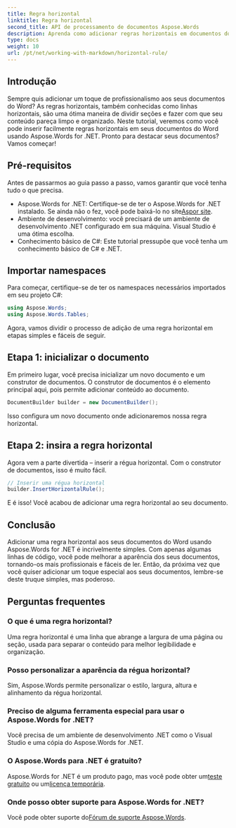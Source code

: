 ```yaml
---
title: Regra horizontal
linktitle: Regra horizontal
second_title: API de processamento de documentos Aspose.Words
description: Aprenda como adicionar regras horizontais em documentos do Word usando Aspose.Words for .NET. Siga este guia passo a passo detalhado para aprimorar o layout do seu documento.
type: docs
weight: 10
url: /pt/net/working-with-markdown/horizontal-rule/
---
```

## Introdução

Sempre quis adicionar um toque de profissionalismo aos seus documentos do Word? As regras horizontais, também conhecidas como linhas horizontais, são uma ótima maneira de dividir seções e fazer com que seu conteúdo pareça limpo e organizado. Neste tutorial, veremos como você pode inserir facilmente regras horizontais em seus documentos do Word usando Aspose.Words for .NET. Pronto para destacar seus documentos? Vamos começar!

## Pré-requisitos

Antes de passarmos ao guia passo a passo, vamos garantir que você tenha tudo o que precisa.

-  Aspose.Words for .NET: Certifique-se de ter o Aspose.Words for .NET instalado. Se ainda não o fez, você pode baixá-lo no site[Aspor site](https://releases.aspose.com/words/net/).
- Ambiente de desenvolvimento: você precisará de um ambiente de desenvolvimento .NET configurado em sua máquina. Visual Studio é uma ótima escolha.
- Conhecimento básico de C#: Este tutorial pressupõe que você tenha um conhecimento básico de C# e .NET.

## Importar namespaces

Para começar, certifique-se de ter os namespaces necessários importados em seu projeto C#:

```csharp
using Aspose.Words;
using Aspose.Words.Tables;
```

Agora, vamos dividir o processo de adição de uma regra horizontal em etapas simples e fáceis de seguir.

## Etapa 1: inicializar o documento

Em primeiro lugar, você precisa inicializar um novo documento e um construtor de documentos. O construtor de documentos é o elemento principal aqui, pois permite adicionar conteúdo ao documento.

```csharp
DocumentBuilder builder = new DocumentBuilder();
```

Isso configura um novo documento onde adicionaremos nossa regra horizontal.

## Etapa 2: insira a regra horizontal

Agora vem a parte divertida – inserir a régua horizontal. Com o construtor de documentos, isso é muito fácil.

```csharp
// Inserir uma régua horizontal
builder.InsertHorizontalRule();
```

E é isso! Você acabou de adicionar uma regra horizontal ao seu documento.

## Conclusão

Adicionar uma regra horizontal aos seus documentos do Word usando Aspose.Words for .NET é incrivelmente simples. Com apenas algumas linhas de código, você pode melhorar a aparência dos seus documentos, tornando-os mais profissionais e fáceis de ler. Então, da próxima vez que você quiser adicionar um toque especial aos seus documentos, lembre-se deste truque simples, mas poderoso.

## Perguntas frequentes

### O que é uma regra horizontal?
Uma regra horizontal é uma linha que abrange a largura de uma página ou seção, usada para separar o conteúdo para melhor legibilidade e organização.

### Posso personalizar a aparência da régua horizontal?
Sim, Aspose.Words permite personalizar o estilo, largura, altura e alinhamento da régua horizontal.

### Preciso de alguma ferramenta especial para usar o Aspose.Words for .NET?
Você precisa de um ambiente de desenvolvimento .NET como o Visual Studio e uma cópia do Aspose.Words for .NET.

### O Aspose.Words para .NET é gratuito?
 Aspose.Words for .NET é um produto pago, mas você pode obter um[teste gratuito](https://releases.aspose.com/) ou um[licença temporária](https://purchase.aspose.com/temporary-license/).

### Onde posso obter suporte para Aspose.Words for .NET?
 Você pode obter suporte do[Fórum de suporte Aspose.Words](https://forum.aspose.com/c/words/8).